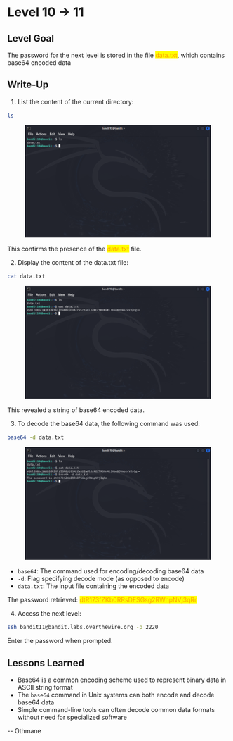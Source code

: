 # Level 10 → 11

## Level Goal

The password for the next level is stored in the file <mark style="color:orange;">data.txt</mark>, which contains base64 encoded data



## Write-Up

1. List the content of the current directory:

```sh
ls
```

<figure><img src="../../../.gitbook/assets/image (2) (1) (1) (1).png" alt="ls"><figcaption></figcaption></figure>

This confirms the presence of the <mark style="color:orange;">data.txt</mark> file.

2. Display the content of the data.txt file:

```sh
cat data.txt
```

<figure><img src="../../../.gitbook/assets/image (3) (1) (1) (1).png" alt="cat data.txt"><figcaption></figcaption></figure>

This revealed a string of base64 encoded data.

3. To decode the base64 data, the following command was used:

```sh
base64 -d data.txt
```

<figure><img src="../../../.gitbook/assets/image (4) (1) (1) (1).png" alt="base64 -d data.txt"><figcaption></figcaption></figure>

* `base64`: The command used for encoding/decoding base64 data
* `-d`: Flag specifying decode mode (as opposed to encode)
* `data.txt`: The input file containing the encoded data

The password retrieved: <mark style="color:orange;">dtR173fZKb0RRsDFSGsg2RWnpNVj3qRr</mark>

4. Access the next level:

```sh
ssh bandit11@bandit.labs.overthewire.org -p 2220
```

Enter the password when prompted.



## Lessons Learned

* Base64 is a common encoding scheme used to represent binary data in ASCII string format
* The `base64` command in Unix systems can both encode and decode base64 data
* Simple command-line tools can often decode common data formats without need for specialized software



\-- Othmane



